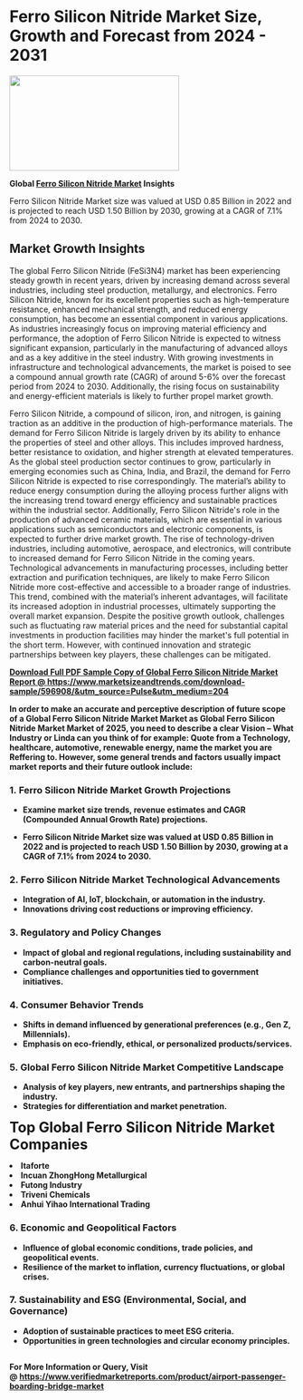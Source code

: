 <H1>Ferro Silicon Nitride Market Size, Growth and Forecast from 2024 - 2031</H1><img class="aligncenter size-medium wp-image-584254" src="https://thirdeyenews.in/wp-content/uploads/2024/09/Global-Market-Research-300x168.jpeg" alt="" width="300" height="168" /><p><strong>Global&nbsp;<a href="https://www.marketsizeandtrends.com/download-sample/596908/&amp;utm_source=Pulse&amp;utm_medium=204">Ferro Silicon Nitride Market</a> Insights</strong></p><p>Ferro Silicon Nitride Market size was valued at USD 0.85 Billion in 2022 and is projected to reach USD 1.50 Billion by 2030, growing at a CAGR of 7.1% from 2024 to 2030.</p><p><h2>Market Growth Insights</h2> <p>The global Ferro Silicon Nitride (FeSi3N4) market has been experiencing steady growth in recent years, driven by increasing demand across several industries, including steel production, metallurgy, and electronics. Ferro Silicon Nitride, known for its excellent properties such as high-temperature resistance, enhanced mechanical strength, and reduced energy consumption, has become an essential component in various applications. As industries increasingly focus on improving material efficiency and performance, the adoption of Ferro Silicon Nitride is expected to witness significant expansion, particularly in the manufacturing of advanced alloys and as a key additive in the steel industry. With growing investments in infrastructure and technological advancements, the market is poised to see a compound annual growth rate (CAGR) of around 5-6% over the forecast period from 2024 to 2030. Additionally, the rising focus on sustainability and energy-efficient materials is likely to further propel market growth.</p> <p><strong><a href="#"></a></strong></p> <p>Ferro Silicon Nitride, a compound of silicon, iron, and nitrogen, is gaining traction as an additive in the production of high-performance materials. The demand for Ferro Silicon Nitride is largely driven by its ability to enhance the properties of steel and other alloys. This includes improved hardness, better resistance to oxidation, and higher strength at elevated temperatures. As the global steel production sector continues to grow, particularly in emerging economies such as China, India, and Brazil, the demand for Ferro Silicon Nitride is expected to rise correspondingly. The material’s ability to reduce energy consumption during the alloying process further aligns with the increasing trend toward energy efficiency and sustainable practices within the industrial sector. Additionally, Ferro Silicon Nitride's role in the production of advanced ceramic materials, which are essential in various applications such as semiconductors and electronic components, is expected to further drive market growth. The rise of technology-driven industries, including automotive, aerospace, and electronics, will contribute to increased demand for Ferro Silicon Nitride in the coming years. Technological advancements in manufacturing processes, including better extraction and purification techniques, are likely to make Ferro Silicon Nitride more cost-effective and accessible to a broader range of industries. This trend, combined with the material’s inherent advantages, will facilitate its increased adoption in industrial processes, ultimately supporting the overall market expansion. Despite the positive growth outlook, challenges such as fluctuating raw material prices and the need for substantial capital investments in production facilities may hinder the market's full potential in the short term. However, with continued innovation and strategic partnerships between key players, these challenges can be mitigated. <p><strong><a href="#"></p><p><span class=""><strong>Download Full PDF Sample Copy of Global Ferro Silicon Nitride Market Report</strong> @ <a href="https://www.marketsizeandtrends.com/download-sample/596908/&amp;utm_source=Pulse&amp;utm_medium=204" target="_blank">https://www.marketsizeandtrends.com/download-sample/596908/&amp;utm_source=Pulse&amp;utm_medium=204</a></span></p><p>In order to make an accurate and perceptive description of future scope of a Global&nbsp;Ferro Silicon Nitride Market Market as Global&nbsp;Ferro Silicon Nitride Market Market of 2025, you need to describe a clear Vision &ndash; What Industry or Linda can you think of for example: Quote from a Technology, healthcare, automotive, renewable energy, name the market you are Reffering to. However, some general trends and factors usually impact market reports and their future outlook include:</p><h3>1.&nbsp;<strong>Ferro Silicon Nitride Market Growth Projections</strong></h3><ul><li>Examine market size trends, revenue estimates and CAGR (Compounded Annual Growth Rate) projections.</li><li><p>Ferro Silicon Nitride Market size was valued at USD 0.85 Billion in 2022 and is projected to reach USD 1.50 Billion by 2030, growing at a CAGR of 7.1% from 2024 to 2030.</p></li></ul><h3>2.&nbsp;<strong>Ferro Silicon Nitride Market Technological Advancements</strong></h3><ul><li>Integration of AI, IoT, blockchain, or automation in the industry.</li><li>Innovations driving cost reductions or improving efficiency.</li></ul><h3>3.&nbsp;<strong>Regulatory and Policy Changes</strong></h3><ul><li>Impact of global and regional regulations, including sustainability and carbon-neutral goals.</li><li>Compliance challenges and opportunities tied to government initiatives.</li></ul><h3>4.&nbsp;<strong>Consumer Behavior Trends</strong></h3><ul><li>Shifts in demand influenced by generational preferences (e.g., Gen Z, Millennials).</li><li>Emphasis on eco-friendly, ethical, or personalized products/services.</li></ul><h3>5.&nbsp;<strong>Global Ferro Silicon Nitride Market Competitive Landscape</strong></h3><ul><li>Analysis of key players, new entrants, and partnerships shaping the industry.</li><li>Strategies for differentiation and market penetration.</li></ul><p data-pm-slice="1 1 []"><span style="color: inherit; font-family: inherit; font-size: 25px;">Top Global Ferro Silicon Nitride Market Companies</span></p><div class="" data-test-id=""><p><li>Itaforte</li><li> Incuan ZhongHong Metallurgical</li><li> Futong Industry</li><li> Triveni Chemicals</li><li> Anhui Yihao International Trading</li></p></div><h3>6.&nbsp;<strong>Economic and Geopolitical Factors</strong></h3><ul><li>Influence of global economic conditions, trade policies, and geopolitical events.</li><li>Resilience of the market to inflation, currency fluctuations, or global crises.</li></ul><h3>7.&nbsp;<strong>Sustainability and ESG (Environmental, Social, and Governance)</strong></h3><ul><li>Adoption of sustainable practices to meet ESG criteria.</li><li>Opportunities in green technologies and circular economy principles.</li></ul><h2><strong style="font-size: 14px;">For More Information or Query, Visit @&nbsp;</strong><a style="background-color: #ffffff; font-size: 14px;" href="https://www.marketsizeandtrends.com/report/ferro-silicon-nitride-market/" target="_blank">https://www.verifiedmarketreports.com/product/airport-passenger-boarding-bridge-market</a></h2>
